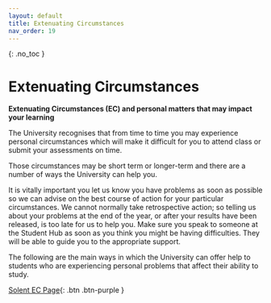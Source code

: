 ```yaml
---
layout: default
title: Extenuating Circumstances
nav_order: 19
---
```


{: .no_toc }

# Extenuating Circumstances

**Extenuating Circumstances (EC) and personal matters that may impact your learning**

The University recognises that from time to time you may experience personal circumstances which will make it difficult for you to attend class or submit your assessments on time.

Those circumstances may be short term or longer-term and there are a number of ways the University can help you.

It is vitally important you let us know you have problems as soon as possible so we can advise on the best course of action for your particular circumstances. We cannot normally take retrospective action; so telling us about your problems at the end of the year, or after your results have been released, is too late for us to help you. Make sure you speak to someone at the Student Hub as soon as you think you might be having difficulties. They will be able to guide you to the appropriate support.

The following are the main ways in which the University can offer help to students who are experiencing personal problems that affect their ability to study.

[Solent EC Page](https://students.solent.ac.uk/studying/attendance-monitoring/extenuating-circumstances){: .btn .btn-purple } 

